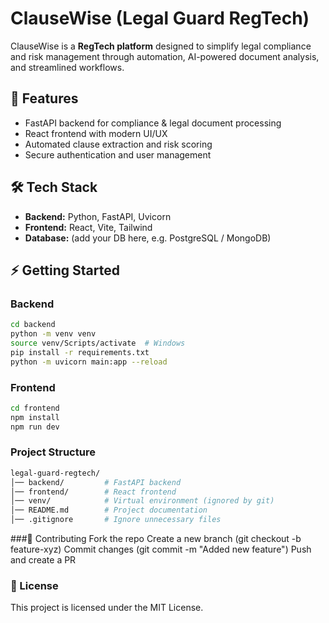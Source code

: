 # ClauseWise (Legal Guard RegTech)

ClauseWise is a **RegTech platform** designed to simplify legal compliance and risk management through automation, AI-powered document analysis, and streamlined workflows.

## 🚀 Features
- FastAPI backend for compliance & legal document processing  
- React frontend with modern UI/UX  
- Automated clause extraction and risk scoring  
- Secure authentication and user management  

## 🛠️ Tech Stack
- **Backend:** Python, FastAPI, Uvicorn  
- **Frontend:** React, Vite, Tailwind  
- **Database:** (add your DB here, e.g. PostgreSQL / MongoDB)  

## ⚡ Getting Started

### Backend
```bash
cd backend
python -m venv venv
source venv/Scripts/activate  # Windows
pip install -r requirements.txt
python -m uvicorn main:app --reload
```
### Frontend
```bash
cd frontend
npm install
npm run dev
 ```
### Project Structure 
```bash
legal-guard-regtech/
│── backend/         # FastAPI backend
│── frontend/        # React frontend
│── venv/            # Virtual environment (ignored by git)
│── README.md        # Project documentation
│── .gitignore       # Ignore unnecessary files
```
###🤝 Contributing
Fork the repo
Create a new branch (git checkout -b feature-xyz)
Commit changes (git commit -m "Added new feature")
Push and create a PR

### 📜 License

This project is licensed under the MIT License.


